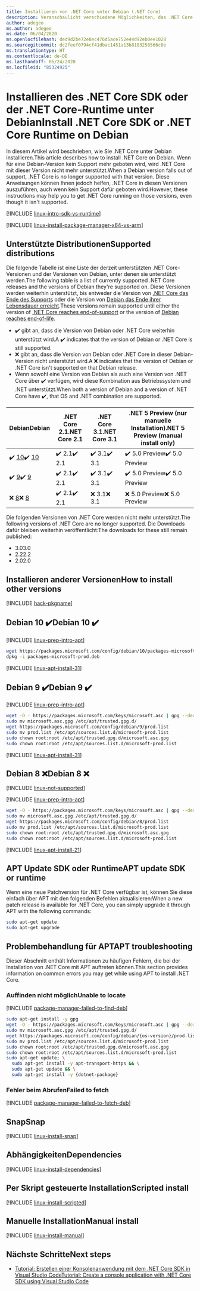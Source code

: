 ```yaml
---
title: Installieren von .NET Core unter Debian (.NET Core)
description: Veranschaulicht verschiedene Möglichkeiten, das .NET Core SDK und die NET Core-Runtime unter Debian zu installieren.
author: adegeo
ms.author: adegeo
ms.date: 06/04/2020
ms.openlocfilehash: ded9d2be72e8ec476d5ace752e44d92eb0ee1028
ms.sourcegitcommit: dc2feef0794cf41dbac1451a13b8183258566c0e
ms.translationtype: HT
ms.contentlocale: de-DE
ms.lasthandoff: 06/24/2020
ms.locfileid: "85324925"
---
```

# <a name="install-net-core-sdk-or-net-core-runtime-on-debian"></a><span data-ttu-id="7b49e-103">Installieren des .NET Core SDK oder der .NET Core-Runtime unter Debian</span><span class="sxs-lookup"><span data-stu-id="7b49e-103">Install .NET Core SDK or .NET Core Runtime on Debian</span></span>

<span data-ttu-id="7b49e-104">In diesem Artikel wird beschrieben, wie Sie .NET Core unter Debian installieren.</span><span class="sxs-lookup"><span data-stu-id="7b49e-104">This article describes how to install .NET Core on Debian.</span></span> <span data-ttu-id="7b49e-105">Wenn für eine Debian-Version kein Support mehr geboten wird, wird .NET Core mit dieser Version nicht mehr unterstützt.</span><span class="sxs-lookup"><span data-stu-id="7b49e-105">When a Debian version falls out of support, .NET Core is no longer supported with that version.</span></span> <span data-ttu-id="7b49e-106">Diese Anweisungen können Ihnen jedoch helfen, .NET Core in diesen Versionen auszuführen, auch wenn kein Support dafür geboten wird.</span><span class="sxs-lookup"><span data-stu-id="7b49e-106">However, these instructions may help you to get .NET Core running on those versions, even though it isn't supported.</span></span>

[!INCLUDE [linux-intro-sdk-vs-runtime](includes/linux-intro-sdk-vs-runtime.md)]

[!INCLUDE [linux-install-package-manager-x64-vs-arm](includes/linux-install-package-manager-x64-vs-arm.md)]

## <a name="supported-distributions"></a><span data-ttu-id="7b49e-107">Unterstützte Distributionen</span><span class="sxs-lookup"><span data-stu-id="7b49e-107">Supported distributions</span></span>

<span data-ttu-id="7b49e-108">Die folgende Tabelle ist eine Liste der derzeit unterstützten .NET Core-Versionen und der Versionen von Debian, unter denen sie unterstützt werden.</span><span class="sxs-lookup"><span data-stu-id="7b49e-108">The following table is a list of currently supported .NET Core releases and the versions of Debian they're supported on.</span></span> <span data-ttu-id="7b49e-109">Diese Versionen werden weiterhin unterstützt, bis entweder die Version von [.NET Core das Ende des Supports](https://dotnet.microsoft.com/platform/support/policy/dotnet-core) oder die Version von [Debian das Ende ihrer Lebensdauer erreicht](https://wiki.debian.org/DebianReleases).</span><span class="sxs-lookup"><span data-stu-id="7b49e-109">These versions remain supported until either the version of [.NET Core reaches end-of-support](https://dotnet.microsoft.com/platform/support/policy/dotnet-core) or the version of [Debian reaches end-of-life](https://wiki.debian.org/DebianReleases).</span></span>

- <span data-ttu-id="7b49e-110">✔️ gibt an, dass die Version von Debian oder .NET Core weiterhin unterstützt wird.</span><span class="sxs-lookup"><span data-stu-id="7b49e-110">A ✔️ indicates that the version of Debian or .NET Core is still supported.</span></span>
- <span data-ttu-id="7b49e-111">❌ gibt an, dass die Version von Debian oder .NET Core in dieser Debian-Version nicht unterstützt wird.</span><span class="sxs-lookup"><span data-stu-id="7b49e-111">A ❌ indicates that the version of Debian or .NET Core isn't supported on that Debian release.</span></span>
- <span data-ttu-id="7b49e-112">Wenn sowohl eine Version von Debian als auch eine Version von .NET Core über ✔️ verfügen, wird diese Kombination aus Betriebssystem und .NET unterstützt.</span><span class="sxs-lookup"><span data-stu-id="7b49e-112">When both a version of Debian and a version of .NET Core have ✔️, that OS and .NET combination are supported.</span></span>

| <span data-ttu-id="7b49e-113">Debian</span><span class="sxs-lookup"><span data-stu-id="7b49e-113">Debian</span></span>                   | <span data-ttu-id="7b49e-114">.NET Core 2.1</span><span class="sxs-lookup"><span data-stu-id="7b49e-114">.NET Core 2.1</span></span> | <span data-ttu-id="7b49e-115">.NET Core 3.1</span><span class="sxs-lookup"><span data-stu-id="7b49e-115">.NET Core 3.1</span></span> | <span data-ttu-id="7b49e-116">.NET 5 Preview (nur manuelle Installation)</span><span class="sxs-lookup"><span data-stu-id="7b49e-116">.NET 5 Preview (manual install only)</span></span> |
|--------------------------|---------------|---------------|----------------|
| <span data-ttu-id="7b49e-117">✔️ [10](#debian-10-)</span><span class="sxs-lookup"><span data-stu-id="7b49e-117">✔️ [10](#debian-10-)</span></span>     | <span data-ttu-id="7b49e-118">✔️ 2.1</span><span class="sxs-lookup"><span data-stu-id="7b49e-118">✔️ 2.1</span></span>        | <span data-ttu-id="7b49e-119">✔️ 3.1</span><span class="sxs-lookup"><span data-stu-id="7b49e-119">✔️ 3.1</span></span>        | <span data-ttu-id="7b49e-120">✔️ 5.0 Preview</span><span class="sxs-lookup"><span data-stu-id="7b49e-120">✔️ 5.0 Preview</span></span> |
| <span data-ttu-id="7b49e-121">✔️ [9](#debian-9-)</span><span class="sxs-lookup"><span data-stu-id="7b49e-121">✔️ [9](#debian-9-)</span></span>       | <span data-ttu-id="7b49e-122">✔️ 2.1</span><span class="sxs-lookup"><span data-stu-id="7b49e-122">✔️ 2.1</span></span>        | <span data-ttu-id="7b49e-123">✔️ 3.1</span><span class="sxs-lookup"><span data-stu-id="7b49e-123">✔️ 3.1</span></span>        | <span data-ttu-id="7b49e-124">✔️ 5.0 Preview</span><span class="sxs-lookup"><span data-stu-id="7b49e-124">✔️ 5.0 Preview</span></span> |
| <span data-ttu-id="7b49e-125">❌ [8](#debian-8-)</span><span class="sxs-lookup"><span data-stu-id="7b49e-125">❌ [8](#debian-8-)</span></span>       | <span data-ttu-id="7b49e-126">✔️ 2.1</span><span class="sxs-lookup"><span data-stu-id="7b49e-126">✔️ 2.1</span></span>        | <span data-ttu-id="7b49e-127">❌ 3.1</span><span class="sxs-lookup"><span data-stu-id="7b49e-127">❌ 3.1</span></span>        | <span data-ttu-id="7b49e-128">❌ 5.0 Preview</span><span class="sxs-lookup"><span data-stu-id="7b49e-128">❌ 5.0 Preview</span></span> |

<span data-ttu-id="7b49e-129">Die folgenden Versionen von .NET Core werden nicht mehr unterstützt.</span><span class="sxs-lookup"><span data-stu-id="7b49e-129">The following versions of .NET Core are no longer supported.</span></span> <span data-ttu-id="7b49e-130">Die Downloads dafür bleiben weiterhin veröffentlicht:</span><span class="sxs-lookup"><span data-stu-id="7b49e-130">The downloads for these still remain published:</span></span>

- <span data-ttu-id="7b49e-131">3.0</span><span class="sxs-lookup"><span data-stu-id="7b49e-131">3.0</span></span>
- <span data-ttu-id="7b49e-132">2.2</span><span class="sxs-lookup"><span data-stu-id="7b49e-132">2.2</span></span>
- <span data-ttu-id="7b49e-133">2.0</span><span class="sxs-lookup"><span data-stu-id="7b49e-133">2.0</span></span>

## <a name="how-to-install-other-versions"></a><span data-ttu-id="7b49e-134">Installieren anderer Versionen</span><span class="sxs-lookup"><span data-stu-id="7b49e-134">How to install other versions</span></span>

[!INCLUDE [hack-pkgname](./includes/package-manager-heading-hack-pkgname.md)]

## <a name="debian-10-"></a><span data-ttu-id="7b49e-135">Debian 10 ✔️</span><span class="sxs-lookup"><span data-stu-id="7b49e-135">Debian 10 ✔️</span></span>

[!INCLUDE [linux-prep-intro-apt](includes/linux-prep-intro-apt.md)]

```bash
wget https://packages.microsoft.com/config/debian/10/packages-microsoft-prod.deb -O packages-microsoft-prod.deb
dpkg -i packages-microsoft-prod.deb
```

[!INCLUDE [linux-apt-install-31](includes/linux-install-31-apt.md)]

## <a name="debian-9-"></a><span data-ttu-id="7b49e-136">Debian 9 ✔️</span><span class="sxs-lookup"><span data-stu-id="7b49e-136">Debian 9 ✔️</span></span>

[!INCLUDE [linux-prep-intro-apt](includes/linux-prep-intro-apt.md)]

```bash
wget -O - https://packages.microsoft.com/keys/microsoft.asc | gpg --dearmor > microsoft.asc.gpg
sudo mv microsoft.asc.gpg /etc/apt/trusted.gpg.d/
wget https://packages.microsoft.com/config/debian/9/prod.list
sudo mv prod.list /etc/apt/sources.list.d/microsoft-prod.list
sudo chown root:root /etc/apt/trusted.gpg.d/microsoft.asc.gpg
sudo chown root:root /etc/apt/sources.list.d/microsoft-prod.list
```

[!INCLUDE [linux-apt-install-31](includes/linux-install-31-apt.md)]

## <a name="debian-8-"></a><span data-ttu-id="7b49e-137">Debian 8 ❌</span><span class="sxs-lookup"><span data-stu-id="7b49e-137">Debian 8 ❌</span></span>

[!INCLUDE [linux-not-supported](includes/linux-not-supported-debian.md)]

[!INCLUDE [linux-prep-intro-apt](includes/linux-prep-intro-apt.md)]

```bash
wget -O - https://packages.microsoft.com/keys/microsoft.asc | gpg --dearmor > microsoft.asc.gpg
sudo mv microsoft.asc.gpg /etc/apt/trusted.gpg.d/
wget https://packages.microsoft.com/config/debian/8/prod.list
sudo mv prod.list /etc/apt/sources.list.d/microsoft-prod.list
sudo chown root:root /etc/apt/trusted.gpg.d/microsoft.asc.gpg
sudo chown root:root /etc/apt/sources.list.d/microsoft-prod.list
```

[!INCLUDE [linux-apt-install-21](includes/linux-install-21-apt.md)]

## <a name="apt-update-sdk-or-runtime"></a><span data-ttu-id="7b49e-138">APT Update SDK oder Runtime</span><span class="sxs-lookup"><span data-stu-id="7b49e-138">APT update SDK or runtime</span></span>

<span data-ttu-id="7b49e-139">Wenn eine neue Patchversion für .NET Core verfügbar ist, können Sie diese einfach über APT mit den folgenden Befehlen aktualisieren:</span><span class="sxs-lookup"><span data-stu-id="7b49e-139">When a new patch release is available for .NET Core, you can simply upgrade it through APT with the following commands:</span></span>

```bash
sudo apt-get update
sudo apt-get upgrade
```

## <a name="apt-troubleshooting"></a><span data-ttu-id="7b49e-140">Problembehandlung für APT</span><span class="sxs-lookup"><span data-stu-id="7b49e-140">APT troubleshooting</span></span>

<span data-ttu-id="7b49e-141">Dieser Abschnitt enthält Informationen zu häufigen Fehlern, die bei der Installation von .NET Core mit APT auftreten können.</span><span class="sxs-lookup"><span data-stu-id="7b49e-141">This section provides information on common errors you may get while using APT to install .NET Core.</span></span>

### <a name="unable-to-locate"></a><span data-ttu-id="7b49e-142">Auffinden nicht möglich</span><span class="sxs-lookup"><span data-stu-id="7b49e-142">Unable to locate</span></span>

[!INCLUDE [package-manager-failed-to-find-deb](includes/package-manager-failed-to-find-deb.md)]

```bash
sudo apt-get install -y gpg
wget -O - https://packages.microsoft.com/keys/microsoft.asc | gpg --dearmor -o microsoft.asc.gpg
sudo mv microsoft.asc.gpg /etc/apt/trusted.gpg.d/
wget https://packages.microsoft.com/config/debian/{os-version}/prod.list
sudo mv prod.list /etc/apt/sources.list.d/microsoft-prod.list
sudo chown root:root /etc/apt/trusted.gpg.d/microsoft.asc.gpg
sudo chown root:root /etc/apt/sources.list.d/microsoft-prod.list
sudo apt-get update; \
  sudo apt-get install -y apt-transport-https && \
  sudo apt-get update && \
  sudo apt-get install -y {dotnet-package}
```

### <a name="failed-to-fetch"></a><span data-ttu-id="7b49e-143">Fehler beim Abrufen</span><span class="sxs-lookup"><span data-stu-id="7b49e-143">Failed to fetch</span></span>

[!INCLUDE [package-manager-failed-to-fetch-deb](includes/package-manager-failed-to-fetch-deb.md)]

## <a name="snap"></a><span data-ttu-id="7b49e-144">Snap</span><span class="sxs-lookup"><span data-stu-id="7b49e-144">Snap</span></span>

[!INCLUDE [linux-install-snap](includes/linux-install-snap.md)]

## <a name="dependencies"></a><span data-ttu-id="7b49e-145">Abhängigkeiten</span><span class="sxs-lookup"><span data-stu-id="7b49e-145">Dependencies</span></span>

[!INCLUDE [linux-install-dependencies](includes/linux-install-dependencies.md)]

## <a name="scripted-install"></a><span data-ttu-id="7b49e-146">Per Skript gesteuerte Installation</span><span class="sxs-lookup"><span data-stu-id="7b49e-146">Scripted install</span></span>

[!INCLUDE [linux-install-scripted](includes/linux-install-scripted.md)]

## <a name="manual-install"></a><span data-ttu-id="7b49e-147">Manuelle Installation</span><span class="sxs-lookup"><span data-stu-id="7b49e-147">Manual install</span></span>

[!INCLUDE [linux-install-manual](includes/linux-install-manual.md)]

## <a name="next-steps"></a><span data-ttu-id="7b49e-148">Nächste Schritte</span><span class="sxs-lookup"><span data-stu-id="7b49e-148">Next steps</span></span>

- [<span data-ttu-id="7b49e-149">Tutorial: Erstellen einer Konsolenanwendung mit dem .NET Core SDK in Visual Studio Code</span><span class="sxs-lookup"><span data-stu-id="7b49e-149">Tutorial: Create a console application with .NET Core SDK using Visual Studio Code</span></span>](../tutorials/with-visual-studio-code.md)
